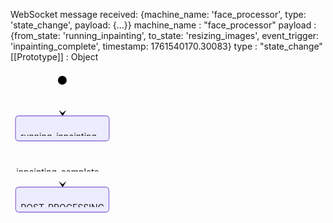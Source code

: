WebSocket message received: 
{machine_name: 'face_processor', type: 'state_change', payload: {…}}
machine_name
: 
"face_processor"
payload
: 
{from_state: 'running_inpainting', to_state: 'resizing_images', event_trigger: 'inpainting_complete', timestamp: 1761540170.30083}
type
: 
"state_change"
[[Prototype]]
: 
Object

<svg id="mermaid-1761540273194" width="100%" xmlns="http://www.w3.org/2000/svg" xmlns:xlink="http://www.w3.org/1999/xlink" class="statediagram" style="max-width: 165.78125px;" viewBox="0 0 165.78125 234" role="graphics-document document" aria-roledescription="stateDiagram"><style>#mermaid-1761540273194{font-family:"trebuchet ms",verdana,arial,sans-serif;font-size:16px;fill:#333;}@keyframes edge-animation-frame{from{stroke-dashoffset:0;}}@keyframes dash{to{stroke-dashoffset:0;}}#mermaid-1761540273194 .edge-animation-slow{stroke-dasharray:9,5!important;stroke-dashoffset:900;animation:dash 50s linear infinite;stroke-linecap:round;}#mermaid-1761540273194 .edge-animation-fast{stroke-dasharray:9,5!important;stroke-dashoffset:900;animation:dash 20s linear infinite;stroke-linecap:round;}#mermaid-1761540273194 .error-icon{fill:#552222;}#mermaid-1761540273194 .error-text{fill:#552222;stroke:#552222;}#mermaid-1761540273194 .edge-thickness-normal{stroke-width:1px;}#mermaid-1761540273194 .edge-thickness-thick{stroke-width:3.5px;}#mermaid-1761540273194 .edge-pattern-solid{stroke-dasharray:0;}#mermaid-1761540273194 .edge-thickness-invisible{stroke-width:0;fill:none;}#mermaid-1761540273194 .edge-pattern-dashed{stroke-dasharray:3;}#mermaid-1761540273194 .edge-pattern-dotted{stroke-dasharray:2;}#mermaid-1761540273194 .marker{fill:#333;stroke:#333;}#mermaid-1761540273194 .marker.cross{stroke:#333;}#mermaid-1761540273194 svg{font-family:"trebuchet ms",verdana,arial,sans-serif;font-size:16px;}#mermaid-1761540273194 p{margin:0;}#mermaid-1761540273194 defs #statediagram-barbEnd{fill:#333333;stroke:#333333;}#mermaid-1761540273194 g.stateGroup text{fill:#9370DB;stroke:none;font-size:10px;}#mermaid-1761540273194 g.stateGroup text{fill:#333;stroke:none;font-size:10px;}#mermaid-1761540273194 g.stateGroup .state-title{font-weight:bolder;fill:#131300;}#mermaid-1761540273194 g.stateGroup rect{fill:#ECECFF;stroke:#9370DB;}#mermaid-1761540273194 g.stateGroup line{stroke:#333;stroke-width:1;}#mermaid-1761540273194 .transition{stroke:#333333;stroke-width:1;fill:none;}#mermaid-1761540273194 .stateGroup .composit{fill:white;border-bottom:1px;}#mermaid-1761540273194 .stateGroup .alt-composit{fill:#e0e0e0;border-bottom:1px;}#mermaid-1761540273194 .state-note{stroke:#aaaa33;fill:#fff5ad;}#mermaid-1761540273194 .state-note text{fill:black;stroke:none;font-size:10px;}#mermaid-1761540273194 .stateLabel .box{stroke:none;stroke-width:0;fill:#ECECFF;opacity:0.5;}#mermaid-1761540273194 .edgeLabel .label rect{fill:#ECECFF;opacity:0.5;}#mermaid-1761540273194 .edgeLabel{background-color:rgba(232,232,232, 0.8);text-align:center;}#mermaid-1761540273194 .edgeLabel p{background-color:rgba(232,232,232, 0.8);}#mermaid-1761540273194 .edgeLabel rect{opacity:0.5;background-color:rgba(232,232,232, 0.8);fill:rgba(232,232,232, 0.8);}#mermaid-1761540273194 .edgeLabel .label text{fill:#333;}#mermaid-1761540273194 .label div .edgeLabel{color:#333;}#mermaid-1761540273194 .stateLabel text{fill:#131300;font-size:10px;font-weight:bold;}#mermaid-1761540273194 .node circle.state-start{fill:#333;stroke:#333;}#mermaid-1761540273194 .node .fork-join{fill:#333;stroke:#333;}#mermaid-1761540273194 .node circle.state-end{fill:#9370DB;stroke:white;stroke-width:1.5;}#mermaid-1761540273194 .end-state-inner{fill:white;stroke-width:1.5;}#mermaid-1761540273194 .node rect{fill:#ECECFF;stroke:#9370DB;stroke-width:1px;}#mermaid-1761540273194 .node polygon{fill:#ECECFF;stroke:#9370DB;stroke-width:1px;}#mermaid-1761540273194 #statediagram-barbEnd{fill:#333;}#mermaid-1761540273194 .statediagram-cluster rect{fill:#ECECFF;stroke:#9370DB;stroke-width:1px;}#mermaid-1761540273194 .cluster-label,#mermaid-1761540273194 .nodeLabel{color:#131300;}#mermaid-1761540273194 .statediagram-cluster rect.outer{rx:5px;ry:5px;}#mermaid-1761540273194 .statediagram-state .divider{stroke:#9370DB;}#mermaid-1761540273194 .statediagram-state .title-state{rx:5px;ry:5px;}#mermaid-1761540273194 .statediagram-cluster.statediagram-cluster .inner{fill:white;}#mermaid-1761540273194 .statediagram-cluster.statediagram-cluster-alt .inner{fill:#f0f0f0;}#mermaid-1761540273194 .statediagram-cluster .inner{rx:0;ry:0;}#mermaid-1761540273194 .statediagram-state rect.basic{rx:5px;ry:5px;}#mermaid-1761540273194 .statediagram-state rect.divider{stroke-dasharray:10,10;fill:#f0f0f0;}#mermaid-1761540273194 .note-edge{stroke-dasharray:5;}#mermaid-1761540273194 .statediagram-note rect{fill:#fff5ad;stroke:#aaaa33;stroke-width:1px;rx:0;ry:0;}#mermaid-1761540273194 .statediagram-note rect{fill:#fff5ad;stroke:#aaaa33;stroke-width:1px;rx:0;ry:0;}#mermaid-1761540273194 .statediagram-note text{fill:black;}#mermaid-1761540273194 .statediagram-note .nodeLabel{color:black;}#mermaid-1761540273194 .statediagram .edgeLabel{color:red;}#mermaid-1761540273194 #dependencyStart,#mermaid-1761540273194 #dependencyEnd{fill:#333;stroke:#333;stroke-width:1;}#mermaid-1761540273194 .statediagramTitleText{text-anchor:middle;font-size:18px;fill:#333;}#mermaid-1761540273194 :root{--mermaid-font-family:"trebuchet ms",verdana,arial,sans-serif;}</style><g><defs><marker id="mermaid-1761540273194_stateDiagram-barbEnd" refX="19" refY="7" markerWidth="20" markerHeight="14" markerUnits="userSpaceOnUse" orient="auto"><path d="M 19,7 L9,13 L14,7 L9,1 Z"></path></marker></defs><g class="root"><g class="clusters"></g><g class="edgePaths"><path d="M82.891,22L82.891,26.167C82.891,30.333,82.891,38.667,82.974,47.083C83.057,55.5,83.224,64,83.307,68.25L83.391,72.5" id="edge0" class="edge-thickness-normal edge-pattern-solid transition" style="fill:none;;;fill:none" data-edge="true" data-et="edge" data-id="edge0" data-points="W3sieCI6ODIuODkwNjI1LCJ5IjoyMn0seyJ4Ijo4Mi44OTA2MjUsInkiOjQ3fSx7IngiOjgzLjM5MDYyNSwieSI6NzIuNX1d" marker-end="url(#mermaid-1761540273194_stateDiagram-barbEnd)"></path><path d="M83.391,112.5L83.307,118.583C83.224,124.667,83.057,136.833,83.057,149.167C83.057,161.5,83.224,174,83.307,180.25L83.391,186.5" id="edge1" class="edge-thickness-normal edge-pattern-solid transition" style="fill:none;;;fill:none" data-edge="true" data-et="edge" data-id="edge1" data-points="W3sieCI6ODMuMzkwNjI1LCJ5IjoxMTIuNX0seyJ4Ijo4Mi44OTA2MjUsInkiOjE0OX0seyJ4Ijo4My4zOTA2MjUsInkiOjE4Ni41fV0=" marker-end="url(#mermaid-1761540273194_stateDiagram-barbEnd)" data-edge-event="inpainting_complete"></path></g><g class="edgeLabels"><g class="edgeLabel"><g class="label" data-id="edge0" transform="translate(0, 0)"><foreignObject width="0" height="0"><div xmlns="http://www.w3.org/1999/xhtml" class="labelBkg" style="display: table-cell; white-space: nowrap; line-height: 1.5; max-width: 200px; text-align: center;"><span class="edgeLabel"></span></div></foreignObject></g></g><g class="edgeLabel" transform="translate(82.890625, 149)"><g class="label" data-id="edge1" transform="translate(-73.609375, -12)"><foreignObject width="147.21875" height="24"><div xmlns="http://www.w3.org/1999/xhtml" class="labelBkg" style="display: table-cell; white-space: nowrap; line-height: 1.5; max-width: 200px; text-align: center;"><span class="edgeLabel"><p>inpainting_complete</p></span></div></foreignObject></g></g></g><g class="nodes"><g class="node default" id="state-root_start-0" transform="translate(82.890625, 15)"><circle class="state-start" r="7" width="14" height="14"></circle></g><g class="node  statediagram-state" id="state-running_inpainting-1" transform="translate(82.890625, 92)" data-state-id="running_inpainting"><g class="basic label-container outer-path"><path d="M-69.890625 -20 C-33.5164926004299 -20, 2.857639799140202 -20, 69.890625 -20 C69.890625 -20, 69.890625 -20, 69.890625 -20 C70.02813855848804 -19.99431239714959, 70.16565211697608 -19.988624794299174, 70.30352172736166 -19.982922465033347 C70.4533368536149 -19.96424802902082, 70.60315197986816 -19.945573593008294, 70.71359795140367 -19.931806517013612 C70.82816957567444 -19.9077833736572, 70.94274119994519 -19.88376023030079, 71.118052435704 -19.847001329696653 C71.21744042165824 -19.817412244276053, 71.31682840761248 -19.787823158855453, 71.51412234602341 -19.729086208503173 C71.66308083981608 -19.67096242386062, 71.81203933360875 -19.61283863921806, 71.89910212326485 -19.578866633275286 C72.03707499659858 -19.511415805581063, 72.1750478699323 -19.44396497788684, 72.27036196518537 -19.397368756032446 C72.4035968065392 -19.31797802281957, 72.53683164789301 -19.238587289606695, 72.62536579061214 -19.185832391312644 C72.74829403808316 -19.098063309605422, 72.87122228555418 -19.0102942278982, 72.96168856344833 -18.94570254698197 C73.07753633970023 -18.847584485526287, 73.19338411595211 -18.7494664240706, 73.2770328581287 -18.678619553365657 C73.39107592840386 -18.564576483090505, 73.50511899867901 -18.450533412815354, 73.56924455336566 -18.386407858128706 C73.62673579455547 -18.31852807792321, 73.6842270357453 -18.250648297717717, 73.83632754698196 -18.07106356344834 C73.88576560810976 -18.001821250613418, 73.93520366923755 -17.932578937778494, 74.07645739131264 -17.734740790612136 C74.12609424830082 -17.65143939637525, 74.17573110528899 -17.56813800213836, 74.28799375603245 -17.37973696518537 C74.35935748142263 -17.23376013168349, 74.43072120681283 -17.087783298181606, 74.46949163327528 -17.008477123264846 C74.51158305687146 -16.90060604950334, 74.55367448046763 -16.79273497574184, 74.61971120850318 -16.623497346023417 C74.64657016929515 -16.533279687045706, 74.67342913008711 -16.44306202806799, 74.73762632969665 -16.227427435703994 C74.75649162041269 -16.137454738642287, 74.77535691112872 -16.047482041580583, 74.82243151701361 -15.82297295140367 C74.83757193635996 -15.701509372295929, 74.8527123557063 -15.580045793188187, 74.87354746503335 -15.412896727361662 C74.87861981617097 -15.290258583809896, 74.88369216730858 -15.16762044025813, 74.890625 -15 C74.890625 -15, 74.890625 -15, 74.890625 -15 C74.890625 -4.073103142204564, 74.890625 6.8537937155908715, 74.890625 15 C74.890625 15, 74.890625 15, 74.890625 15 C74.88536163217704 15.127256501201643, 74.88009826435406 15.254513002403288, 74.87354746503335 15.412896727361662 C74.86206849441439 15.504986439275015, 74.85058952379542 15.597076151188368, 74.82243151701361 15.822972951403669 C74.79359760246297 15.96048819556387, 74.7647636879123 16.098003439724074, 74.73762632969665 16.227427435703994 C74.71381153016974 16.307419937237576, 74.68999673064282 16.387412438771157, 74.61971120850318 16.623497346023417 C74.56491276537687 16.763933719884378, 74.51011432225059 16.904370093745335, 74.46949163327528 17.008477123264846 C74.43158932254543 17.08600753906779, 74.39368701181557 17.16353795487073, 74.28799375603245 17.379736965185366 C74.23413682463239 17.470120558087203, 74.18027989323232 17.560504150989043, 74.07645739131264 17.734740790612133 C74.00638236580053 17.83288697045284, 73.93630734028842 17.93103315029355, 73.83632754698196 18.07106356344834 C73.73900786254057 18.185968697740698, 73.64168817809919 18.300873832033055, 73.56924455336566 18.386407858128706 C73.4597897197123 18.49586269178207, 73.35033488605893 18.60531752543543, 73.2770328581287 18.678619553365657 C73.20865387795563 18.736533595360832, 73.14027489778253 18.794447637356004, 72.96168856344833 18.94570254698197 C72.87961073224749 19.00430499207675, 72.79753290104665 19.06290743717153, 72.62536579061214 19.185832391312644 C72.50549665673078 19.257258891556383, 72.38562752284943 19.32868539180012, 72.27036196518537 19.397368756032446 C72.15163593595622 19.455410374988844, 72.03290990672706 19.513451993945242, 71.89910212326485 19.578866633275286 C71.80671759524884 19.614915187969864, 71.71433306723283 19.650963742664437, 71.51412234602341 19.729086208503173 C71.37234015124886 19.77129659673094, 71.2305579564743 19.813506984958707, 71.118052435704 19.847001329696653 C71.02682438237764 19.866129840941344, 70.93559632905126 19.88525835218603, 70.71359795140367 19.931806517013612 C70.59774736293559 19.946247277806375, 70.48189677446751 19.960688038599137, 70.30352172736166 19.982922465033347 C70.17459132524986 19.988255065910078, 70.04566092313809 19.993587666786812, 69.890625 20 C69.890625 20, 69.890625 20, 69.890625 20 C31.4753360131825 20, -6.939952973635002 20, -69.890625 20 C-69.890625 20, -69.890625 20, -69.890625 20 C-70.04703185820337 19.993530964493083, -70.20343871640674 19.987061928986165, -70.30352172736166 19.982922465033347 C-70.4643972562911 19.96286935126501, -70.62527278522053 19.942816237496675, -70.71359795140367 19.931806517013612 C-70.84841099304019 19.90353919474982, -70.98322403467671 19.875271872486024, -71.118052435704 19.847001329696653 C-71.20577330738038 19.820885694690258, -71.29349417905675 19.79477005968386, -71.51412234602341 19.729086208503173 C-71.60209183403684 19.694760407763507, -71.69006132205025 19.660434607023838, -71.89910212326485 19.578866633275286 C-71.99126403631811 19.533811419397924, -72.08342594937136 19.48875620552056, -72.27036196518537 19.397368756032446 C-72.35375937089923 19.34767468862187, -72.43715677661307 19.297980621211295, -72.62536579061214 19.185832391312644 C-72.73446703802537 19.107935597893952, -72.84356828543861 19.030038804475257, -72.96168856344833 18.94570254698197 C-73.0475476880082 18.872983577894654, -73.13340681256805 18.800264608807336, -73.2770328581287 18.67861955336566 C-73.35667813338561 18.598974278108745, -73.43632340864254 18.519329002851833, -73.56924455336566 18.386407858128706 C-73.65505411591188 18.285092699078028, -73.7408636784581 18.18377754002735, -73.83632754698196 18.07106356344834 C-73.91861991685332 17.955805928165486, -74.00091228672466 17.84054829288263, -74.07645739131264 17.734740790612133 C-74.15694048431781 17.599672732990662, -74.23742357732297 17.464604675369188, -74.28799375603245 17.37973696518537 C-74.35574172199371 17.241156285811577, -74.42348968795497 17.10257560643778, -74.46949163327528 17.00847712326485 C-74.51135627365672 16.901187245072315, -74.55322091403814 16.793897366879783, -74.61971120850318 16.623497346023417 C-74.65377995780995 16.50906243431702, -74.6878487071167 16.394627522610623, -74.73762632969665 16.227427435703994 C-74.76568781079229 16.093596095613673, -74.79374929188793 15.959764755523349, -74.82243151701361 15.82297295140367 C-74.83986232021184 15.683134833664276, -74.85729312341006 15.54329671592488, -74.87354746503335 15.412896727361664 C-74.8785913077444 15.290947854015108, -74.88363515045545 15.168998980668551, -74.890625 15 C-74.890625 15, -74.890625 15, -74.890625 15 C-74.890625 3.7371064887970054, -74.890625 -7.525787022405989, -74.890625 -15 C-74.890625 -15, -74.890625 -15, -74.890625 -15 C-74.88395355595615 -15.161300645430376, -74.87728211191231 -15.322601290860753, -74.87354746503335 -15.41289672736166 C-74.85914867155853 -15.528410634227578, -74.84474987808372 -15.643924541093496, -74.82243151701361 -15.822972951403669 C-74.7896058214518 -15.979525872165834, -74.75678012588999 -16.136078792928, -74.73762632969665 -16.227427435703994 C-74.69663481284606 -16.36511551369219, -74.65564329599545 -16.502803591680387, -74.61971120850318 -16.623497346023417 C-74.57764394422566 -16.731306504757523, -74.53557667994815 -16.839115663491633, -74.46949163327528 -17.008477123264846 C-74.42810615919875 -17.093132463574445, -74.3867206851222 -17.177787803884044, -74.28799375603245 -17.379736965185366 C-74.21494275860096 -17.502332357111342, -74.14189176116946 -17.624927749037315, -74.07645739131264 -17.734740790612133 C-73.98748811380864 -17.8593500168863, -73.89851883630463 -17.98395924316047, -73.83632754698196 -18.07106356344834 C-73.75088213821864 -18.171948766940005, -73.66543672945534 -18.27283397043167, -73.56924455336566 -18.386407858128706 C-73.46752255754654 -18.488129853947825, -73.36580056172741 -18.589851849766948, -73.2770328581287 -18.678619553365657 C-73.21194503171718 -18.733746130314163, -73.14685720530565 -18.788872707262673, -72.96168856344833 -18.945702546981966 C-72.85502536488958 -19.021858606976746, -72.74836216633084 -19.098014666971526, -72.62536579061214 -19.185832391312644 C-72.55410136061559 -19.22829677444197, -72.48283693061904 -19.270761157571293, -72.27036196518537 -19.397368756032446 C-72.12212853045668 -19.46983566654046, -71.97389509572798 -19.542302577048474, -71.89910212326485 -19.578866633275286 C-71.74631425420677 -19.638484644783162, -71.59352638514868 -19.698102656291038, -71.51412234602341 -19.729086208503173 C-71.35760729870701 -19.77568275697118, -71.20109225139059 -19.822279305439185, -71.118052435704 -19.847001329696653 C-71.03240015247779 -19.86496072489458, -70.94674786925158 -19.88292012009251, -70.71359795140367 -19.931806517013612 C-70.58467653717764 -19.947876554537984, -70.45575512295163 -19.963946592062356, -70.30352172736167 -19.982922465033347 C-70.19162915032727 -19.98755037625227, -70.07973657329288 -19.992178287471194, -69.890625 -20 C-69.890625 -20, -69.890625 -20, -69.890625 -20" stroke="none" stroke-width="0" fill="#ECECFF" style=""></path><path d="M-69.890625 -20 C-14.486987193764236 -20, 40.91665061247153 -20, 69.890625 -20 M-69.890625 -20 C-25.232389373703874 -20, 19.42584625259225 -20, 69.890625 -20 M69.890625 -20 C69.890625 -20, 69.890625 -20, 69.890625 -20 M69.890625 -20 C69.890625 -20, 69.890625 -20, 69.890625 -20 M69.890625 -20 C70.02447278498067 -19.99446401466337, 70.15832056996135 -19.98892802932674, 70.30352172736166 -19.982922465033347 M69.890625 -20 C69.99269250905904 -19.99577845659845, 70.09476001811807 -19.991556913196902, 70.30352172736166 -19.982922465033347 M70.30352172736166 -19.982922465033347 C70.42323442354598 -19.968000293015802, 70.5429471197303 -19.95307812099826, 70.71359795140367 -19.931806517013612 M70.30352172736166 -19.982922465033347 C70.46144947364486 -19.96323679198867, 70.61937721992808 -19.943551118943994, 70.71359795140367 -19.931806517013612 M70.71359795140367 -19.931806517013612 C70.82702943637705 -19.908022435728302, 70.94046092135042 -19.88423835444299, 71.118052435704 -19.847001329696653 M70.71359795140367 -19.931806517013612 C70.85559317632881 -19.90203324927813, 70.99758840125395 -19.872259981542648, 71.118052435704 -19.847001329696653 M71.118052435704 -19.847001329696653 C71.22077002044196 -19.816420979769767, 71.3234876051799 -19.785840629842884, 71.51412234602341 -19.729086208503173 M71.118052435704 -19.847001329696653 C71.22496445442118 -19.8151722426703, 71.33187647313838 -19.783343155643944, 71.51412234602341 -19.729086208503173 M71.51412234602341 -19.729086208503173 C71.61195534390606 -19.690911654269417, 71.70978834178871 -19.65273710003566, 71.89910212326485 -19.578866633275286 M71.51412234602341 -19.729086208503173 C71.66637625196849 -19.669676550048536, 71.81863015791357 -19.6102668915939, 71.89910212326485 -19.578866633275286 M71.89910212326485 -19.578866633275286 C72.01842216530251 -19.52053461915188, 72.13774220734017 -19.462202605028477, 72.27036196518537 -19.397368756032446 M71.89910212326485 -19.578866633275286 C72.00157515307295 -19.528770621574694, 72.10404818288103 -19.4786746098741, 72.27036196518537 -19.397368756032446 M72.27036196518537 -19.397368756032446 C72.36201872905669 -19.34275317940306, 72.453675492928 -19.28813760277368, 72.62536579061214 -19.185832391312644 M72.27036196518537 -19.397368756032446 C72.3618673569963 -19.342843377573004, 72.45337274880723 -19.28831799911356, 72.62536579061214 -19.185832391312644 M72.62536579061214 -19.185832391312644 C72.70453819238122 -19.129304382959916, 72.78371059415032 -19.072776374607187, 72.96168856344833 -18.94570254698197 M72.62536579061214 -19.185832391312644 C72.70516076751832 -19.128859872855845, 72.78495574442451 -19.071887354399042, 72.96168856344833 -18.94570254698197 M72.96168856344833 -18.94570254698197 C73.03414522566445 -18.884334884466494, 73.10660188788056 -18.822967221951018, 73.2770328581287 -18.678619553365657 M72.96168856344833 -18.94570254698197 C73.03974610144755 -18.879591184655663, 73.11780363944675 -18.813479822329356, 73.2770328581287 -18.678619553365657 M73.2770328581287 -18.678619553365657 C73.38936267295426 -18.566289738540103, 73.50169248777982 -18.453959923714553, 73.56924455336566 -18.386407858128706 M73.2770328581287 -18.678619553365657 C73.38111262518369 -18.574539786310673, 73.48519239223867 -18.47046001925569, 73.56924455336566 -18.386407858128706 M73.56924455336566 -18.386407858128706 C73.67343788212222 -18.26338702732906, 73.77763121087877 -18.14036619652941, 73.83632754698196 -18.07106356344834 M73.56924455336566 -18.386407858128706 C73.653901522623 -18.286453563402684, 73.73855849188033 -18.186499268676666, 73.83632754698196 -18.07106356344834 M73.83632754698196 -18.07106356344834 C73.92925874527877 -17.940905321846625, 74.02218994357558 -17.81074708024491, 74.07645739131264 -17.734740790612136 M73.83632754698196 -18.07106356344834 C73.9313119803183 -17.938029587246874, 74.02629641365462 -17.804995611045406, 74.07645739131264 -17.734740790612136 M74.07645739131264 -17.734740790612136 C74.14985771682024 -17.611559150532052, 74.22325804232783 -17.48837751045197, 74.28799375603245 -17.37973696518537 M74.07645739131264 -17.734740790612136 C74.15053698326564 -17.61041919435042, 74.22461657521863 -17.4860975980887, 74.28799375603245 -17.37973696518537 M74.28799375603245 -17.37973696518537 C74.33251848414142 -17.28866017811544, 74.37704321225038 -17.197583391045512, 74.46949163327528 -17.008477123264846 M74.28799375603245 -17.37973696518537 C74.3425344009988 -17.26817229271616, 74.39707504596517 -17.15660762024695, 74.46949163327528 -17.008477123264846 M74.46949163327528 -17.008477123264846 C74.52068501696205 -16.877279724935995, 74.5718784006488 -16.746082326607148, 74.61971120850318 -16.623497346023417 M74.46949163327528 -17.008477123264846 C74.51459911595695 -16.892876552511208, 74.55970659863864 -16.77727598175757, 74.61971120850318 -16.623497346023417 M74.61971120850318 -16.623497346023417 C74.65443330377366 -16.506867883909592, 74.68915539904414 -16.390238421795765, 74.73762632969665 -16.227427435703994 M74.61971120850318 -16.623497346023417 C74.64604616469725 -16.535039787463642, 74.67238112089133 -16.446582228903868, 74.73762632969665 -16.227427435703994 M74.73762632969665 -16.227427435703994 C74.77000661303389 -16.07299878324775, 74.8023868963711 -15.91857013079151, 74.82243151701361 -15.82297295140367 M74.73762632969665 -16.227427435703994 C74.75723497373512 -16.133909524084213, 74.77684361777358 -16.04039161246443, 74.82243151701361 -15.82297295140367 M74.82243151701361 -15.82297295140367 C74.83821253268052 -15.69637020672342, 74.85399354834742 -15.56976746204317, 74.87354746503335 -15.412896727361662 M74.82243151701361 -15.82297295140367 C74.83548944060071 -15.718216134678748, 74.8485473641878 -15.613459317953827, 74.87354746503335 -15.412896727361662 M74.87354746503335 -15.412896727361662 C74.87997336674803 -15.257532748103452, 74.88639926846271 -15.10216876884524, 74.890625 -15 M74.87354746503335 -15.412896727361662 C74.87887793108882 -15.284017940469015, 74.8842083971443 -15.155139153576368, 74.890625 -15 M74.890625 -15 C74.890625 -15, 74.890625 -15, 74.890625 -15 M74.890625 -15 C74.890625 -15, 74.890625 -15, 74.890625 -15 M74.890625 -15 C74.890625 -8.780287714971386, 74.890625 -2.560575429942771, 74.890625 15 M74.890625 -15 C74.890625 -6.725319115339415, 74.890625 1.5493617693211696, 74.890625 15 M74.890625 15 C74.890625 15, 74.890625 15, 74.890625 15 M74.890625 15 C74.890625 15, 74.890625 15, 74.890625 15 M74.890625 15 C74.88644069899121 15.1011670710205, 74.88225639798242 15.202334142041, 74.87354746503335 15.412896727361662 M74.890625 15 C74.88660404680448 15.097217685019988, 74.88258309360896 15.194435370039976, 74.87354746503335 15.412896727361662 M74.87354746503335 15.412896727361662 C74.86075739915795 15.515504663292134, 74.84796733328254 15.618112599222604, 74.82243151701361 15.822972951403669 M74.87354746503335 15.412896727361662 C74.86143985139358 15.510029709843726, 74.84933223775381 15.607162692325792, 74.82243151701361 15.822972951403669 M74.82243151701361 15.822972951403669 C74.79668467843932 15.945765255122161, 74.77093783986503 16.068557558840656, 74.73762632969665 16.227427435703994 M74.82243151701361 15.822972951403669 C74.7900459177089 15.9774269568714, 74.75766031840418 16.13188096233913, 74.73762632969665 16.227427435703994 M74.73762632969665 16.227427435703994 C74.70005875200988 16.353614704772752, 74.66249117432311 16.47980197384151, 74.61971120850318 16.623497346023417 M74.73762632969665 16.227427435703994 C74.69333959116453 16.376183968209915, 74.64905285263241 16.52494050071584, 74.61971120850318 16.623497346023417 M74.61971120850318 16.623497346023417 C74.58695234997903 16.707451105299974, 74.55419349145488 16.791404864576535, 74.46949163327528 17.008477123264846 M74.61971120850318 16.623497346023417 C74.57485918892444 16.738443220953858, 74.53000716934571 16.8533890958843, 74.46949163327528 17.008477123264846 M74.46949163327528 17.008477123264846 C74.41788580676545 17.11403852862818, 74.36627998025563 17.219599933991514, 74.28799375603245 17.379736965185366 M74.46949163327528 17.008477123264846 C74.42535070829405 17.09876882848868, 74.3812097833128 17.189060533712514, 74.28799375603245 17.379736965185366 M74.28799375603245 17.379736965185366 C74.23131509772738 17.474856026841778, 74.17463643942231 17.56997508849819, 74.07645739131264 17.734740790612133 M74.28799375603245 17.379736965185366 C74.21722758182112 17.498497928999395, 74.14646140760979 17.61725889281342, 74.07645739131264 17.734740790612133 M74.07645739131264 17.734740790612133 C74.01492824490623 17.820917722044086, 73.95339909849982 17.907094653476037, 73.83632754698196 18.07106356344834 M74.07645739131264 17.734740790612133 C74.005472932968 17.834160710386325, 73.93448847462336 17.93358063016052, 73.83632754698196 18.07106356344834 M73.83632754698196 18.07106356344834 C73.7763432509698 18.141886887920386, 73.71635895495764 18.21271021239243, 73.56924455336566 18.386407858128706 M73.83632754698196 18.07106356344834 C73.76601095578754 18.154086205789955, 73.69569436459311 18.23710884813157, 73.56924455336566 18.386407858128706 M73.56924455336566 18.386407858128706 C73.47387980077593 18.481772610718437, 73.3785150481862 18.577137363308164, 73.2770328581287 18.678619553365657 M73.56924455336566 18.386407858128706 C73.45636610009124 18.499286311403125, 73.34348764681683 18.61216476467754, 73.2770328581287 18.678619553365657 M73.2770328581287 18.678619553365657 C73.20424279368073 18.740269593167376, 73.13145272923275 18.801919632969096, 72.96168856344833 18.94570254698197 M73.2770328581287 18.678619553365657 C73.20977223908616 18.73558639180038, 73.14251162004362 18.7925532302351, 72.96168856344833 18.94570254698197 M72.96168856344833 18.94570254698197 C72.83608644040608 19.035380739152526, 72.71048431736382 19.125058931323082, 72.62536579061214 19.185832391312644 M72.96168856344833 18.94570254698197 C72.85961786397156 19.018579625656674, 72.75754716449481 19.091456704331378, 72.62536579061214 19.185832391312644 M72.62536579061214 19.185832391312644 C72.49953156684117 19.260813313622, 72.37369734307022 19.33579423593135, 72.27036196518537 19.397368756032446 M72.62536579061214 19.185832391312644 C72.49726656083945 19.262162964249274, 72.36916733106678 19.3384935371859, 72.27036196518537 19.397368756032446 M72.27036196518537 19.397368756032446 C72.17290009880585 19.44501495921053, 72.07543823242634 19.492661162388607, 71.89910212326485 19.578866633275286 M72.27036196518537 19.397368756032446 C72.15148248084182 19.455485394622993, 72.03260299649826 19.513602033213544, 71.89910212326485 19.578866633275286 M71.89910212326485 19.578866633275286 C71.76716135016872 19.630350082696346, 71.63522057707259 19.681833532117405, 71.51412234602341 19.729086208503173 M71.89910212326485 19.578866633275286 C71.80331862162035 19.61624147159531, 71.70753511997584 19.653616309915332, 71.51412234602341 19.729086208503173 M71.51412234602341 19.729086208503173 C71.42172427468431 19.75659430618019, 71.3293262033452 19.784102403857208, 71.118052435704 19.847001329696653 M71.51412234602341 19.729086208503173 C71.36965378276642 19.77209636327953, 71.22518521950943 19.815106518055888, 71.118052435704 19.847001329696653 M71.118052435704 19.847001329696653 C70.96226487944885 19.87966654519729, 70.80647732319372 19.912331760697924, 70.71359795140367 19.931806517013612 M71.118052435704 19.847001329696653 C70.98321484928158 19.87527379846085, 70.84837726285917 19.903546267225042, 70.71359795140367 19.931806517013612 M70.71359795140367 19.931806517013612 C70.56530566527233 19.950291131202903, 70.417013379141 19.96877574539219, 70.30352172736166 19.982922465033347 M70.71359795140367 19.931806517013612 C70.61387693635528 19.944236728576346, 70.5141559213069 19.956666940139076, 70.30352172736166 19.982922465033347 M70.30352172736166 19.982922465033347 C70.16335941641388 19.988719621095864, 70.02319710546611 19.994516777158378, 69.890625 20 M70.30352172736166 19.982922465033347 C70.15457515065609 19.98908294101509, 70.00562857395053 19.995243416996836, 69.890625 20 M69.890625 20 C69.890625 20, 69.890625 20, 69.890625 20 M69.890625 20 C69.890625 20, 69.890625 20, 69.890625 20 M69.890625 20 C26.46428738198098 20, -16.96205023603804 20, -69.890625 20 M69.890625 20 C32.58563132436705 20, -4.7193623512659 20, -69.890625 20 M-69.890625 20 C-69.890625 20, -69.890625 20, -69.890625 20 M-69.890625 20 C-69.890625 20, -69.890625 20, -69.890625 20 M-69.890625 20 C-70.01939269693986 19.994674128658957, -70.14816039387972 19.989348257317914, -70.30352172736166 19.982922465033347 M-69.890625 20 C-70.00574114290023 19.995238761110638, -70.12085728580048 19.990477522221273, -70.30352172736166 19.982922465033347 M-70.30352172736166 19.982922465033347 C-70.46324445404437 19.963013047915208, -70.62296718072709 19.94310363079707, -70.71359795140367 19.931806517013612 M-70.30352172736166 19.982922465033347 C-70.44417805310057 19.965389672314352, -70.58483437883949 19.947856879595356, -70.71359795140367 19.931806517013612 M-70.71359795140367 19.931806517013612 C-70.80700714977618 19.91222066774602, -70.90041634814868 19.89263481847843, -71.118052435704 19.847001329696653 M-70.71359795140367 19.931806517013612 C-70.85794992778959 19.901539090462123, -71.00230190417551 19.871271663910633, -71.118052435704 19.847001329696653 M-71.118052435704 19.847001329696653 C-71.20307026121414 19.821690426400444, -71.28808808672426 19.796379523104232, -71.51412234602341 19.729086208503173 M-71.118052435704 19.847001329696653 C-71.2134267271264 19.81860717291068, -71.3088010185488 19.79021301612471, -71.51412234602341 19.729086208503173 M-71.51412234602341 19.729086208503173 C-71.64918658114271 19.676383980418663, -71.78425081626203 19.623681752334154, -71.89910212326485 19.578866633275286 M-71.51412234602341 19.729086208503173 C-71.6314517595682 19.68330412927105, -71.74878117311296 19.637522050038925, -71.89910212326485 19.578866633275286 M-71.89910212326485 19.578866633275286 C-72.0308968889945 19.51443609834884, -72.16269165472414 19.450005563422387, -72.27036196518537 19.397368756032446 M-71.89910212326485 19.578866633275286 C-72.02028858400304 19.519622182648003, -72.14147504474123 19.460377732020717, -72.27036196518537 19.397368756032446 M-72.27036196518537 19.397368756032446 C-72.35113846423498 19.349236410012782, -72.43191496328457 19.30110406399312, -72.62536579061214 19.185832391312644 M-72.27036196518537 19.397368756032446 C-72.39663275697063 19.322127695651094, -72.5229035487559 19.246886635269746, -72.62536579061214 19.185832391312644 M-72.62536579061214 19.185832391312644 C-72.7531624394519 19.094587337838906, -72.88095908829168 19.003342284365168, -72.96168856344833 18.94570254698197 M-72.62536579061214 19.185832391312644 C-72.74145697485136 19.102944878925527, -72.8575481590906 19.020057366538413, -72.96168856344833 18.94570254698197 M-72.96168856344833 18.94570254698197 C-73.08190000570362 18.84388864894707, -73.2021114479589 18.742074750912167, -73.2770328581287 18.67861955336566 M-72.96168856344833 18.94570254698197 C-73.07451195734407 18.850146006718038, -73.18733535123981 18.754589466454107, -73.2770328581287 18.67861955336566 M-73.2770328581287 18.67861955336566 C-73.35620231781952 18.59945009367484, -73.43537177751035 18.52028063398402, -73.56924455336566 18.386407858128706 M-73.2770328581287 18.67861955336566 C-73.38893137388827 18.566721037606097, -73.50082988964783 18.454822521846534, -73.56924455336566 18.386407858128706 M-73.56924455336566 18.386407858128706 C-73.63394474224421 18.310016489470826, -73.69864493112277 18.233625120812945, -73.83632754698196 18.07106356344834 M-73.56924455336566 18.386407858128706 C-73.63133382263344 18.31309919643011, -73.69342309190121 18.239790534731508, -73.83632754698196 18.07106356344834 M-73.83632754698196 18.07106356344834 C-73.92421670239683 17.947967142286057, -74.01210585781172 17.82487072112377, -74.07645739131264 17.734740790612133 M-73.83632754698196 18.07106356344834 C-73.92527236305482 17.946488597540167, -74.01421717912767 17.821913631631993, -74.07645739131264 17.734740790612133 M-74.07645739131264 17.734740790612133 C-74.11990650815709 17.661823764210443, -74.16335562500153 17.588906737808756, -74.28799375603245 17.37973696518537 M-74.07645739131264 17.734740790612133 C-74.1437883235916 17.62174490661725, -74.21111925587054 17.508749022622364, -74.28799375603245 17.37973696518537 M-74.28799375603245 17.37973696518537 C-74.32898920466803 17.295879434667008, -74.36998465330362 17.212021904148646, -74.46949163327528 17.00847712326485 M-74.28799375603245 17.37973696518537 C-74.34603746340716 17.261006664028272, -74.40408117078186 17.142276362871172, -74.46949163327528 17.00847712326485 M-74.46949163327528 17.00847712326485 C-74.51096269518163 16.90219590025878, -74.55243375708798 16.795914677252703, -74.61971120850318 16.623497346023417 M-74.46949163327528 17.00847712326485 C-74.50533050647994 16.916629962853293, -74.54116937968459 16.82478280244174, -74.61971120850318 16.623497346023417 M-74.61971120850318 16.623497346023417 C-74.66175941723716 16.4822599025658, -74.70380762597115 16.341022459108185, -74.73762632969665 16.227427435703994 M-74.61971120850318 16.623497346023417 C-74.64789557831871 16.528827716613197, -74.67607994813424 16.43415808720298, -74.73762632969665 16.227427435703994 M-74.73762632969665 16.227427435703994 C-74.77092178005456 16.068634151588903, -74.80421723041248 15.909840867473811, -74.82243151701361 15.82297295140367 M-74.73762632969665 16.227427435703994 C-74.76446165338123 16.099443908454464, -74.79129697706583 15.971460381204938, -74.82243151701361 15.82297295140367 M-74.82243151701361 15.82297295140367 C-74.83621561686282 15.712390406484438, -74.84999971671203 15.601807861565204, -74.87354746503335 15.412896727361664 M-74.82243151701361 15.82297295140367 C-74.83867606300814 15.692651547990861, -74.85492060900265 15.562330144578052, -74.87354746503335 15.412896727361664 M-74.87354746503335 15.412896727361664 C-74.87878548207077 15.286253151644225, -74.8840234991082 15.159609575926783, -74.890625 15 M-74.87354746503335 15.412896727361664 C-74.87819540952715 15.30051979039761, -74.88284335402095 15.188142853433554, -74.890625 15 M-74.890625 15 C-74.890625 15, -74.890625 15, -74.890625 15 M-74.890625 15 C-74.890625 15, -74.890625 15, -74.890625 15 M-74.890625 15 C-74.890625 6.9569294969170645, -74.890625 -1.086141006165871, -74.890625 -15 M-74.890625 15 C-74.890625 4.978235909997675, -74.890625 -5.04352818000465, -74.890625 -15 M-74.890625 -15 C-74.890625 -15, -74.890625 -15, -74.890625 -15 M-74.890625 -15 C-74.890625 -15, -74.890625 -15, -74.890625 -15 M-74.890625 -15 C-74.88619228001457 -15.107173288116222, -74.88175956002914 -15.214346576232444, -74.87354746503335 -15.41289672736166 M-74.890625 -15 C-74.88646698585492 -15.100531513252882, -74.88230897170985 -15.201063026505762, -74.87354746503335 -15.41289672736166 M-74.87354746503335 -15.41289672736166 C-74.85827787579191 -15.535396568240776, -74.84300828655047 -15.65789640911989, -74.82243151701361 -15.822972951403669 M-74.87354746503335 -15.41289672736166 C-74.8632670187332 -15.495371312370036, -74.85298657243303 -15.577845897378412, -74.82243151701361 -15.822972951403669 M-74.82243151701361 -15.822972951403669 C-74.80457036953797 -15.908156669756544, -74.78670922206234 -15.993340388109418, -74.73762632969665 -16.227427435703994 M-74.82243151701361 -15.822972951403669 C-74.79249292855101 -15.965756627030322, -74.7625543400884 -16.108540302656976, -74.73762632969665 -16.227427435703994 M-74.73762632969665 -16.227427435703994 C-74.71260297272165 -16.31147941014683, -74.68757961574666 -16.395531384589667, -74.61971120850318 -16.623497346023417 M-74.73762632969665 -16.227427435703994 C-74.69816163774695 -16.359986999253593, -74.65869694579723 -16.492546562803188, -74.61971120850318 -16.623497346023417 M-74.61971120850318 -16.623497346023417 C-74.58628960865468 -16.70914956575047, -74.5528680088062 -16.794801785477524, -74.46949163327528 -17.008477123264846 M-74.61971120850318 -16.623497346023417 C-74.5811557111516 -16.722306617447106, -74.54260021380001 -16.821115888870793, -74.46949163327528 -17.008477123264846 M-74.46949163327528 -17.008477123264846 C-74.4074049315895 -17.135477501469783, -74.3453182299037 -17.26247787967472, -74.28799375603245 -17.379736965185366 M-74.46949163327528 -17.008477123264846 C-74.39739170179881 -17.15595989038626, -74.32529177032234 -17.303442657507677, -74.28799375603245 -17.379736965185366 M-74.28799375603245 -17.379736965185366 C-74.22562853684899 -17.48439930734595, -74.16326331766551 -17.589061649506533, -74.07645739131264 -17.734740790612133 M-74.28799375603245 -17.379736965185366 C-74.21965922765476 -17.49441710074951, -74.15132469927707 -17.609097236313655, -74.07645739131264 -17.734740790612133 M-74.07645739131264 -17.734740790612133 C-73.98748821568431 -17.859349874200543, -73.89851904005597 -17.983958957788957, -73.83632754698196 -18.07106356344834 M-74.07645739131264 -17.734740790612133 C-73.99552660847044 -17.848091404606663, -73.91459582562824 -17.961442018601193, -73.83632754698196 -18.07106356344834 M-73.83632754698196 -18.07106356344834 C-73.76192104164085 -18.15891515829805, -73.68751453629972 -18.24676675314776, -73.56924455336566 -18.386407858128706 M-73.83632754698196 -18.07106356344834 C-73.76034775988258 -18.160772728559927, -73.68436797278318 -18.250481893671513, -73.56924455336566 -18.386407858128706 M-73.56924455336566 -18.386407858128706 C-73.46786664385839 -18.487785767635977, -73.36648873435112 -18.589163677143247, -73.2770328581287 -18.678619553365657 M-73.56924455336566 -18.386407858128706 C-73.4881477896409 -18.467504621853458, -73.40705102591616 -18.54860138557821, -73.2770328581287 -18.678619553365657 M-73.2770328581287 -18.678619553365657 C-73.21357325314334 -18.732367097111077, -73.15011364815796 -18.786114640856496, -72.96168856344833 -18.945702546981966 M-73.2770328581287 -18.678619553365657 C-73.15189552731154 -18.78460546619683, -73.02675819649438 -18.890591379028002, -72.96168856344833 -18.945702546981966 M-72.96168856344833 -18.945702546981966 C-72.8878045690019 -18.998454705080974, -72.81392057455545 -19.051206863179985, -72.62536579061214 -19.185832391312644 M-72.96168856344833 -18.945702546981966 C-72.86856507086969 -19.012191442717043, -72.77544157829105 -19.078680338452116, -72.62536579061214 -19.185832391312644 M-72.62536579061214 -19.185832391312644 C-72.52366033002009 -19.246435691516325, -72.42195486942805 -19.307038991720006, -72.27036196518537 -19.397368756032446 M-72.62536579061214 -19.185832391312644 C-72.54262684783978 -19.2351340999739, -72.45988790506743 -19.28443580863516, -72.27036196518537 -19.397368756032446 M-72.27036196518537 -19.397368756032446 C-72.177240058723 -19.44289328209025, -72.08411815226063 -19.48841780814805, -71.89910212326485 -19.578866633275286 M-72.27036196518537 -19.397368756032446 C-72.14089580563662 -19.460660904763984, -72.01142964608788 -19.523953053495525, -71.89910212326485 -19.578866633275286 M-71.89910212326485 -19.578866633275286 C-71.76953334104905 -19.629424528982742, -71.63996455883326 -19.6799824246902, -71.51412234602341 -19.729086208503173 M-71.89910212326485 -19.578866633275286 C-71.77738708832476 -19.626359987286147, -71.65567205338465 -19.673853341297004, -71.51412234602341 -19.729086208503173 M-71.51412234602341 -19.729086208503173 C-71.37176149484992 -19.77146887020497, -71.22940064367644 -19.813851531906767, -71.118052435704 -19.847001329696653 M-71.51412234602341 -19.729086208503173 C-71.43063212547436 -19.75394232409795, -71.34714190492531 -19.77879843969272, -71.118052435704 -19.847001329696653 M-71.118052435704 -19.847001329696653 C-71.00919368849692 -19.8698266086992, -70.90033494128983 -19.89265188770175, -70.71359795140367 -19.931806517013612 M-71.118052435704 -19.847001329696653 C-71.02736334948858 -19.86601683142216, -70.93667426327318 -19.885032333147667, -70.71359795140367 -19.931806517013612 M-70.71359795140367 -19.931806517013612 C-70.55406453279097 -19.95169233690543, -70.39453111417828 -19.971578156797253, -70.30352172736167 -19.982922465033347 M-70.71359795140367 -19.931806517013612 C-70.59223970844127 -19.946933806223136, -70.47088146547887 -19.96206109543266, -70.30352172736167 -19.982922465033347 M-70.30352172736167 -19.982922465033347 C-70.20903840509541 -19.986830324148816, -70.11455508282916 -19.990738183264284, -69.890625 -20 M-70.30352172736167 -19.982922465033347 C-70.19640894812242 -19.987352682353116, -70.08929616888317 -19.991782899672884, -69.890625 -20 M-69.890625 -20 C-69.890625 -20, -69.890625 -20, -69.890625 -20 M-69.890625 -20 C-69.890625 -20, -69.890625 -20, -69.890625 -20" stroke="#9370DB" stroke-width="1.3" fill="none" stroke-dasharray="0 0" style=""></path></g><g class="label" style="" transform="translate(-66.890625, -12)"><rect></rect><foreignObject width="133.78125" height="24"><div xmlns="http://www.w3.org/1999/xhtml" style="display: table-cell; white-space: nowrap; line-height: 1.5; max-width: 200px; text-align: center;"><span class="nodeLabel"><p>running_inpainting</p></span></div></foreignObject></g></g><g class="node  statediagram-state" id="state-POST_PROCESSING-1" transform="translate(82.890625, 206)"><g class="basic label-container outer-path"><path d="M-69.5546875 -20 C-21.201367387965547 -20, 27.151952724068906 -20, 69.5546875 -20 C69.5546875 -20, 69.5546875 -20, 69.5546875 -20 C69.66196961934389 -19.995562778721695, 69.76925173868777 -19.99112555744339, 69.96758422736166 -19.982922465033347 C70.06084736229492 -19.971297227387485, 70.15411049722817 -19.959671989741626, 70.37766045140367 -19.931806517013612 C70.49650888499858 -19.906886621043665, 70.61535731859347 -19.88196672507372, 70.782114935704 -19.847001329696653 C70.86656612389858 -19.82185912163832, 70.95101731209316 -19.79671691357998, 71.17818484602341 -19.729086208503173 C71.26940257741099 -19.693492939265813, 71.36062030879856 -19.657899670028456, 71.56316462326485 -19.578866633275286 C71.66898643569338 -19.52713350150856, 71.77480824812191 -19.47540036974183, 71.93442446518537 -19.397368756032446 C72.0666116104552 -19.318602314179454, 72.19879875572502 -19.239835872326463, 72.28942829061214 -19.185832391312644 C72.41999814465747 -19.092607307379787, 72.55056799870282 -18.99938222344693, 72.62575106344833 -18.94570254698197 C72.72652050011918 -18.860355187714347, 72.82728993679004 -18.77500782844673, 72.9410953581287 -18.678619553365657 C73.00460126980134 -18.61511364169303, 73.06810718147396 -18.5516077300204, 73.23330705336566 -18.386407858128706 C73.33802604356684 -18.262766380034186, 73.442745033768 -18.139124901939663, 73.50039004698196 -18.07106356344834 C73.5765766191993 -17.96435762986294, 73.65276319141665 -17.85765169627754, 73.74051989131264 -17.734740790612136 C73.81907311854361 -17.602911465646898, 73.89762634577458 -17.47108214068166, 73.95205625603245 -17.37973696518537 C74.00296037845342 -17.275610918477792, 74.0538645008744 -17.171484871770215, 74.13355413327528 -17.008477123264846 C74.18475273131858 -16.87726636168546, 74.23595132936188 -16.746055600106075, 74.28377370850318 -16.623497346023417 C74.33092531295007 -16.465117898538843, 74.37807691739697 -16.306738451054272, 74.40168882969665 -16.227427435703994 C74.43044230553656 -16.0902958213464, 74.45919578137648 -15.9531642069888, 74.48649401701361 -15.82297295140367 C74.4985092854904 -15.7265808053378, 74.5105245539672 -15.63018865927193, 74.53760996503335 -15.412896727361662 C74.54427448884118 -15.251763397811926, 74.55093901264902 -15.09063006826219, 74.5546875 -15 C74.5546875 -15, 74.5546875 -15, 74.5546875 -15 C74.5546875 -4.467139887631003, 74.5546875 6.065720224737994, 74.5546875 15 C74.5546875 15, 74.5546875 15, 74.5546875 15 C74.54999810182414 15.11337919459046, 74.54530870364827 15.226758389180917, 74.53760996503335 15.412896727361662 C74.51907231557568 15.561614487409503, 74.500534666118 15.710332247457346, 74.48649401701361 15.822972951403669 C74.45544751822267 15.971040493674257, 74.42440101943174 16.119108035944848, 74.40168882969665 16.227427435703994 C74.37673212832041 16.31125551793727, 74.35177542694419 16.395083600170544, 74.28377370850318 16.623497346023417 C74.24246763624183 16.72935573680748, 74.20116156398049 16.835214127591545, 74.13355413327528 17.008477123264846 C74.06293969883146 17.152921257638088, 73.99232526438763 17.297365392011333, 73.95205625603245 17.379736965185366 C73.8984117950639 17.46976398669544, 73.84476733409535 17.559791008205515, 73.74051989131264 17.734740790612133 C73.65426141561127 17.855553302731867, 73.5680029399099 17.976365814851597, 73.50039004698196 18.07106356344834 C73.39882541843384 18.190980693776723, 73.29726078988573 18.310897824105105, 73.23330705336566 18.386407858128706 C73.1365168694881 18.48319804200627, 73.03972668561053 18.579988225883827, 72.9410953581287 18.678619553365657 C72.86288967724234 18.7448563863171, 72.78468399635595 18.811093219268546, 72.62575106344833 18.94570254698197 C72.54101101023804 19.006205782056906, 72.45627095702773 19.066709017131842, 72.28942829061214 19.185832391312644 C72.20880466753148 19.233873643027383, 72.12818104445081 19.281914894742123, 71.93442446518537 19.397368756032446 C71.78911743792641 19.468405033103362, 71.64381041066744 19.539441310174276, 71.56316462326485 19.578866633275286 C71.48595379857719 19.60899439055824, 71.40874297388953 19.639122147841192, 71.17818484602341 19.729086208503173 C71.04272939626122 19.769413043132307, 70.90727394649903 19.809739877761437, 70.782114935704 19.847001329696653 C70.62901034181671 19.87910398714687, 70.47590574792943 19.91120664459709, 70.37766045140367 19.931806517013612 C70.21622872593012 19.95192896060887, 70.05479700045657 19.97205140420413, 69.96758422736166 19.982922465033347 C69.83771776517399 19.9882937816412, 69.70785130298634 19.99366509824905, 69.5546875 20 C69.5546875 20, 69.5546875 20, 69.5546875 20 C39.22725218099182 20, 8.899816861983638 20, -69.5546875 20 C-69.5546875 20, -69.5546875 20, -69.5546875 20 C-69.67819081345 19.9948918651707, -69.8016941269 19.9897837303414, -69.96758422736166 19.982922465033347 C-70.09265346214367 19.967332601175915, -70.21772269692569 19.95174273731848, -70.37766045140367 19.931806517013612 C-70.4917227352258 19.90789017111855, -70.60578501904793 19.88397382522349, -70.782114935704 19.847001329696653 C-70.88738358063723 19.8156614962436, -70.99265222557048 19.784321662790546, -71.17818484602341 19.729086208503173 C-71.29345183606772 19.684108889418194, -71.40871882611201 19.63913157033322, -71.56316462326485 19.578866633275286 C-71.66736493957904 19.52792620265606, -71.77156525589322 19.476985772036834, -71.93442446518537 19.397368756032446 C-72.0606781267082 19.322137903071926, -72.18693178823102 19.246907050111407, -72.28942829061214 19.185832391312644 C-72.41580236059255 19.09560303962194, -72.54217643057297 19.005373687931232, -72.62575106344833 18.94570254698197 C-72.71047527945291 18.873944796408963, -72.79519949545747 18.802187045835954, -72.9410953581287 18.67861955336566 C-73.01837307821071 18.60134183328366, -73.09565079829271 18.524064113201657, -73.23330705336566 18.386407858128706 C-73.29171164781958 18.317449683762046, -73.35011624227349 18.248491509395382, -73.50039004698196 18.07106356344834 C-73.59419100200701 17.939687151754732, -73.68799195703207 17.808310740061124, -73.74051989131264 17.734740790612133 C-73.80323259608006 17.62949529239822, -73.8659453008475 17.52424979418431, -73.95205625603245 17.37973696518537 C-74.02077377319897 17.23917303712203, -74.08949129036547 17.09860910905869, -74.13355413327528 17.00847712326485 C-74.17493027181439 16.902439168000175, -74.21630641035348 16.796401212735503, -74.28377370850318 16.623497346023417 C-74.3232039774782 16.491053407207573, -74.36263424645324 16.358609468391734, -74.40168882969665 16.227427435703994 C-74.42201468745459 16.13048897500908, -74.44234054521253 16.033550514314165, -74.48649401701361 15.82297295140367 C-74.50059125353782 15.709878276508013, -74.51468849006204 15.596783601612353, -74.53760996503335 15.412896727361664 C-74.54298806959895 15.282866147487042, -74.54836617416454 15.15283556761242, -74.5546875 15 C-74.5546875 15, -74.5546875 15, -74.5546875 15 C-74.5546875 3.0467988323757282, -74.5546875 -8.906402335248544, -74.5546875 -15 C-74.5546875 -15, -74.5546875 -15, -74.5546875 -15 C-74.54888087656185 -15.140391210986573, -74.5430742531237 -15.280782421973147, -74.53760996503335 -15.41289672736166 C-74.52064635726308 -15.548986783206415, -74.50368274949281 -15.685076839051169, -74.48649401701361 -15.822972951403669 C-74.46032697847825 -15.947769280629748, -74.43415993994289 -16.072565609855825, -74.40168882969665 -16.227427435703994 C-74.3700929287475 -16.333556196194884, -74.33849702779833 -16.43968495668577, -74.28377370850318 -16.623497346023417 C-74.25184352771531 -16.705327386271787, -74.21991334692744 -16.787157426520157, -74.13355413327528 -17.008477123264846 C-74.09560186460783 -17.086109729662507, -74.05764959594038 -17.16374233606017, -73.95205625603245 -17.379736965185366 C-73.88322108835855 -17.495257281895416, -73.81438592068467 -17.610777598605466, -73.74051989131264 -17.734740790612133 C-73.65922091654272 -17.848607089487114, -73.5779219417728 -17.962473388362096, -73.50039004698196 -18.07106356344834 C-73.41081709082387 -18.176822152940154, -73.32124413466576 -18.28258074243197, -73.23330705336566 -18.386407858128706 C-73.14862911506656 -18.47108579642781, -73.06395117676745 -18.555763734726916, -72.9410953581287 -18.678619553365657 C-72.86484150132154 -18.74320327564765, -72.78858764451437 -18.807786997929643, -72.62575106344833 -18.945702546981966 C-72.5384814744768 -19.00801183587673, -72.45121188550524 -19.070321124771496, -72.28942829061214 -19.185832391312644 C-72.17269960959584 -19.255387587826487, -72.05597092857954 -19.324942784340333, -71.93442446518537 -19.397368756032446 C-71.8426375624363 -19.44224063854329, -71.75085065968722 -19.487112521054133, -71.56316462326485 -19.578866633275286 C-71.47864887503073 -19.611844780571147, -71.39413312679662 -19.64482292786701, -71.17818484602341 -19.729086208503173 C-71.0332146258849 -19.772245713004015, -70.88824440574638 -19.815405217504857, -70.782114935704 -19.847001329696653 C-70.6517266733663 -19.874340873305893, -70.5213384110286 -19.901680416915134, -70.37766045140367 -19.931806517013612 C-70.27861539295014 -19.944152470674666, -70.17957033449663 -19.956498424335717, -69.96758422736167 -19.982922465033347 C-69.87453381310252 -19.986771058635252, -69.78148339884336 -19.99061965223716, -69.5546875 -20 C-69.5546875 -20, -69.5546875 -20, -69.5546875 -20" stroke="none" stroke-width="0" fill="#ECECFF" style=""></path><path d="M-69.5546875 -20 C-24.533745020288933 -20, 20.487197459422134 -20, 69.5546875 -20 M-69.5546875 -20 C-41.01983492509642 -20, -12.484982350192837 -20, 69.5546875 -20 M69.5546875 -20 C69.5546875 -20, 69.5546875 -20, 69.5546875 -20 M69.5546875 -20 C69.5546875 -20, 69.5546875 -20, 69.5546875 -20 M69.5546875 -20 C69.68228784317422 -19.99472241076785, 69.80988818634845 -19.989444821535695, 69.96758422736166 -19.982922465033347 M69.5546875 -20 C69.67654121874807 -19.994960092912255, 69.79839493749613 -19.98992018582451, 69.96758422736166 -19.982922465033347 M69.96758422736166 -19.982922465033347 C70.12659845248659 -19.963101362542286, 70.28561267761152 -19.943280260051225, 70.37766045140367 -19.931806517013612 M69.96758422736166 -19.982922465033347 C70.12819231022829 -19.962902688381973, 70.2888003930949 -19.9428829117306, 70.37766045140367 -19.931806517013612 M70.37766045140367 -19.931806517013612 C70.53687369425516 -19.89842301056858, 70.69608693710666 -19.86503950412355, 70.782114935704 -19.847001329696653 M70.37766045140367 -19.931806517013612 C70.47144020746856 -19.91214296996856, 70.56521996353345 -19.892479422923508, 70.782114935704 -19.847001329696653 M70.782114935704 -19.847001329696653 C70.8811462142397 -19.81751844067571, 70.9801774927754 -19.788035551654765, 71.17818484602341 -19.729086208503173 M70.782114935704 -19.847001329696653 C70.8919280343758 -19.814308553746887, 71.0017411330476 -19.78161577779712, 71.17818484602341 -19.729086208503173 M71.17818484602341 -19.729086208503173 C71.32202616268935 -19.672959152571543, 71.46586747935528 -19.616832096639914, 71.56316462326485 -19.578866633275286 M71.17818484602341 -19.729086208503173 C71.29946358446175 -19.681763097915585, 71.4207423229001 -19.634439987327998, 71.56316462326485 -19.578866633275286 M71.56316462326485 -19.578866633275286 C71.70763691945402 -19.508238431358564, 71.85210921564318 -19.43761022944184, 71.93442446518537 -19.397368756032446 M71.56316462326485 -19.578866633275286 C71.63869590572102 -19.541941639286417, 71.71422718817718 -19.50501664529755, 71.93442446518537 -19.397368756032446 M71.93442446518537 -19.397368756032446 C72.05023089489507 -19.32836310201585, 72.16603732460476 -19.25935744799925, 72.28942829061214 -19.185832391312644 M71.93442446518537 -19.397368756032446 C72.01082946377703 -19.351841258887674, 72.08723446236867 -19.306313761742906, 72.28942829061214 -19.185832391312644 M72.28942829061214 -19.185832391312644 C72.37138596331735 -19.127315737734765, 72.45334363602257 -19.06879908415689, 72.62575106344833 -18.94570254698197 M72.28942829061214 -19.185832391312644 C72.41723370318775 -19.094581080651775, 72.54503911576337 -19.003329769990906, 72.62575106344833 -18.94570254698197 M72.62575106344833 -18.94570254698197 C72.74478614233271 -18.84488497789921, 72.8638212212171 -18.744067408816445, 72.9410953581287 -18.678619553365657 M72.62575106344833 -18.94570254698197 C72.72370996456479 -18.862735589903938, 72.82166886568126 -18.779768632825903, 72.9410953581287 -18.678619553365657 M72.9410953581287 -18.678619553365657 C73.05525242495132 -18.564462486543047, 73.16940949177393 -18.45030541972044, 73.23330705336566 -18.386407858128706 M72.9410953581287 -18.678619553365657 C73.04611294351797 -18.5736019679764, 73.15113052890722 -18.468584382587146, 73.23330705336566 -18.386407858128706 M73.23330705336566 -18.386407858128706 C73.32558246615999 -18.277458484115897, 73.4178578789543 -18.168509110103084, 73.50039004698196 -18.07106356344834 M73.23330705336566 -18.386407858128706 C73.30454625035628 -18.30229589718194, 73.37578544734689 -18.21818393623517, 73.50039004698196 -18.07106356344834 M73.50039004698196 -18.07106356344834 C73.55542874128169 -17.993977075795122, 73.6104674355814 -17.916890588141904, 73.74051989131264 -17.734740790612136 M73.50039004698196 -18.07106356344834 C73.55757430577422 -17.990972025750462, 73.61475856456649 -17.910880488052584, 73.74051989131264 -17.734740790612136 M73.74051989131264 -17.734740790612136 C73.79305608498929 -17.646573681598646, 73.84559227866592 -17.558406572585152, 73.95205625603245 -17.37973696518537 M73.74051989131264 -17.734740790612136 C73.81509507281761 -17.609587487768778, 73.8896702543226 -17.48443418492542, 73.95205625603245 -17.37973696518537 M73.95205625603245 -17.37973696518537 C74.0112809009695 -17.258591017634107, 74.07050554590654 -17.137445070082844, 74.13355413327528 -17.008477123264846 M73.95205625603245 -17.37973696518537 C74.01829589769008 -17.244241612488878, 74.0845355393477 -17.108746259792387, 74.13355413327528 -17.008477123264846 M74.13355413327528 -17.008477123264846 C74.16468078919927 -16.928706340757277, 74.19580744512324 -16.84893555824971, 74.28377370850318 -16.623497346023417 M74.13355413327528 -17.008477123264846 C74.18124999990677 -16.886243092957745, 74.22894586653825 -16.764009062650647, 74.28377370850318 -16.623497346023417 M74.28377370850318 -16.623497346023417 C74.3123415667742 -16.527539601597624, 74.34090942504521 -16.431581857171835, 74.40168882969665 -16.227427435703994 M74.28377370850318 -16.623497346023417 C74.327832758658 -16.475505605295353, 74.37189180881283 -16.327513864567287, 74.40168882969665 -16.227427435703994 M74.40168882969665 -16.227427435703994 C74.42602187460466 -16.11137782316153, 74.45035491951266 -15.995328210619064, 74.48649401701361 -15.82297295140367 M74.40168882969665 -16.227427435703994 C74.42501110241707 -16.116198416769162, 74.4483333751375 -16.00496939783433, 74.48649401701361 -15.82297295140367 M74.48649401701361 -15.82297295140367 C74.50572786817798 -15.668669933170973, 74.52496171934236 -15.514366914938275, 74.53760996503335 -15.412896727361662 M74.48649401701361 -15.82297295140367 C74.50213618621135 -15.69748409853229, 74.51777835540906 -15.571995245660908, 74.53760996503335 -15.412896727361662 M74.53760996503335 -15.412896727361662 C74.5434991199502 -15.270510089193934, 74.54938827486706 -15.128123451026205, 74.5546875 -15 M74.53760996503335 -15.412896727361662 C74.54416772380246 -15.254344738454517, 74.55072548257158 -15.095792749547373, 74.5546875 -15 M74.5546875 -15 C74.5546875 -15, 74.5546875 -15, 74.5546875 -15 M74.5546875 -15 C74.5546875 -15, 74.5546875 -15, 74.5546875 -15 M74.5546875 -15 C74.5546875 -4.282087762891811, 74.5546875 6.435824474216378, 74.5546875 15 M74.5546875 -15 C74.5546875 -7.44007443677496, 74.5546875 0.11985112645007945, 74.5546875 15 M74.5546875 15 C74.5546875 15, 74.5546875 15, 74.5546875 15 M74.5546875 15 C74.5546875 15, 74.5546875 15, 74.5546875 15 M74.5546875 15 C74.54827312499515 15.155085289109309, 74.54185874999028 15.310170578218617, 74.53760996503335 15.412896727361662 M74.5546875 15 C74.54854946989663 15.148403885401326, 74.54241143979327 15.296807770802653, 74.53760996503335 15.412896727361662 M74.53760996503335 15.412896727361662 C74.51857000296638 15.565644275882361, 74.49953004089942 15.718391824403058, 74.48649401701361 15.822972951403669 M74.53760996503335 15.412896727361662 C74.5217314738758 15.540281466364442, 74.50585298271824 15.66766620536722, 74.48649401701361 15.822972951403669 M74.48649401701361 15.822972951403669 C74.45448081326438 15.975650921028347, 74.42246760951517 16.128328890653027, 74.40168882969665 16.227427435703994 M74.48649401701361 15.822972951403669 C74.46754612655526 15.913339584700173, 74.4485982360969 16.003706217996676, 74.40168882969665 16.227427435703994 M74.40168882969665 16.227427435703994 C74.3764171957054 16.312313357943935, 74.35114556171413 16.39719928018388, 74.28377370850318 16.623497346023417 M74.40168882969665 16.227427435703994 C74.3677009991955 16.341590545933535, 74.33371316869436 16.455753656163072, 74.28377370850318 16.623497346023417 M74.28377370850318 16.623497346023417 C74.23872362622929 16.738950812139255, 74.1936735439554 16.854404278255092, 74.13355413327528 17.008477123264846 M74.28377370850318 16.623497346023417 C74.2474161479748 16.716673788121746, 74.21105858744642 16.809850230220075, 74.13355413327528 17.008477123264846 M74.13355413327528 17.008477123264846 C74.07366558696445 17.13098110278224, 74.01377704065364 17.253485082299637, 73.95205625603245 17.379736965185366 M74.13355413327528 17.008477123264846 C74.0769535354859 17.124255496583107, 74.02035293769652 17.240033869901364, 73.95205625603245 17.379736965185366 M73.95205625603245 17.379736965185366 C73.8719905040337 17.514104634228335, 73.79192475203497 17.648472303271305, 73.74051989131264 17.734740790612133 M73.95205625603245 17.379736965185366 C73.894987752666 17.475510271270604, 73.83791924929956 17.57128357735584, 73.74051989131264 17.734740790612133 M73.74051989131264 17.734740790612133 C73.66216409349725 17.844484913682386, 73.58380829568185 17.954229036752636, 73.50039004698196 18.07106356344834 M73.74051989131264 17.734740790612133 C73.69219993511345 17.802417100058527, 73.64387997891426 17.87009340950492, 73.50039004698196 18.07106356344834 M73.50039004698196 18.07106356344834 C73.42585234971557 18.159070056311517, 73.35131465244918 18.247076549174693, 73.23330705336566 18.386407858128706 M73.50039004698196 18.07106356344834 C73.43522232507901 18.148006947305035, 73.37005460317606 18.224950331161725, 73.23330705336566 18.386407858128706 M73.23330705336566 18.386407858128706 C73.1600921913665 18.459622720127864, 73.08687732936734 18.532837582127023, 72.9410953581287 18.678619553365657 M73.23330705336566 18.386407858128706 C73.12268597117445 18.497028940319918, 73.01206488898323 18.60765002251113, 72.9410953581287 18.678619553365657 M72.9410953581287 18.678619553365657 C72.85344127663538 18.75285877342719, 72.76578719514207 18.82709799348872, 72.62575106344833 18.94570254698197 M72.9410953581287 18.678619553365657 C72.83167276177164 18.77129576504069, 72.7222501654146 18.863971976715728, 72.62575106344833 18.94570254698197 M72.62575106344833 18.94570254698197 C72.51148291528168 19.027288436631434, 72.397214767115 19.108874326280898, 72.28942829061214 19.185832391312644 M72.62575106344833 18.94570254698197 C72.50738940329045 19.030211148016477, 72.38902774313256 19.114719749050984, 72.28942829061214 19.185832391312644 M72.28942829061214 19.185832391312644 C72.20941344422964 19.233510890852813, 72.12939859784713 19.28118939039298, 71.93442446518537 19.397368756032446 M72.28942829061214 19.185832391312644 C72.16331671067684 19.260978582023448, 72.03720513074153 19.336124772734255, 71.93442446518537 19.397368756032446 M71.93442446518537 19.397368756032446 C71.83899700067929 19.44402040073748, 71.74356953617318 19.49067204544251, 71.56316462326485 19.578866633275286 M71.93442446518537 19.397368756032446 C71.82995638328433 19.448440089270612, 71.72548830138328 19.499511422508775, 71.56316462326485 19.578866633275286 M71.56316462326485 19.578866633275286 C71.47072820728246 19.61493543471717, 71.37829179130009 19.651004236159054, 71.17818484602341 19.729086208503173 M71.56316462326485 19.578866633275286 C71.43441814375106 19.629103665472744, 71.30567166423727 19.679340697670202, 71.17818484602341 19.729086208503173 M71.17818484602341 19.729086208503173 C71.02336433884565 19.77517827051409, 70.8685438316679 19.821270332525007, 70.782114935704 19.847001329696653 M71.17818484602341 19.729086208503173 C71.05424414426751 19.765984954122516, 70.93030344251162 19.802883699741855, 70.782114935704 19.847001329696653 M70.782114935704 19.847001329696653 C70.62071388365047 19.880843571491138, 70.45931283159692 19.91468581328562, 70.37766045140367 19.931806517013612 M70.782114935704 19.847001329696653 C70.68497506955684 19.86736941773703, 70.58783520340967 19.88773750577741, 70.37766045140367 19.931806517013612 M70.37766045140367 19.931806517013612 C70.28379721249634 19.943506557541834, 70.18993397358899 19.955206598070056, 69.96758422736166 19.982922465033347 M70.37766045140367 19.931806517013612 C70.26320085723083 19.946073890548295, 70.14874126305799 19.960341264082974, 69.96758422736166 19.982922465033347 M69.96758422736166 19.982922465033347 C69.81180823855114 19.989365407589165, 69.65603224974062 19.995808350144983, 69.5546875 20 M69.96758422736166 19.982922465033347 C69.86072626196793 19.98734214317451, 69.75386829657418 19.991761821315666, 69.5546875 20 M69.5546875 20 C69.5546875 20, 69.5546875 20, 69.5546875 20 M69.5546875 20 C69.5546875 20, 69.5546875 20, 69.5546875 20 M69.5546875 20 C15.041937756380207 20, -39.470811987239586 20, -69.5546875 20 M69.5546875 20 C24.241743745149833 20, -21.071200009700334 20, -69.5546875 20 M-69.5546875 20 C-69.5546875 20, -69.5546875 20, -69.5546875 20 M-69.5546875 20 C-69.5546875 20, -69.5546875 20, -69.5546875 20 M-69.5546875 20 C-69.69026116450414 19.99439263175826, -69.82583482900829 19.98878526351652, -69.96758422736166 19.982922465033347 M-69.5546875 20 C-69.67538681367677 19.995007839459188, -69.79608612735353 19.990015678918372, -69.96758422736166 19.982922465033347 M-69.96758422736166 19.982922465033347 C-70.05958205503858 19.971454947772507, -70.1515798827155 19.959987430511667, -70.37766045140367 19.931806517013612 M-69.96758422736166 19.982922465033347 C-70.11999619900953 19.963924332579953, -70.27240817065741 19.944926200126556, -70.37766045140367 19.931806517013612 M-70.37766045140367 19.931806517013612 C-70.46938951235585 19.912572955516783, -70.56111857330804 19.893339394019954, -70.782114935704 19.847001329696653 M-70.37766045140367 19.931806517013612 C-70.50710872159729 19.904664069030577, -70.63655699179091 19.877521621047546, -70.782114935704 19.847001329696653 M-70.782114935704 19.847001329696653 C-70.8864423437577 19.815941714603618, -70.9907697518114 19.784882099510586, -71.17818484602341 19.729086208503173 M-70.782114935704 19.847001329696653 C-70.88481739616458 19.816425482462233, -70.98751985662516 19.78584963522781, -71.17818484602341 19.729086208503173 M-71.17818484602341 19.729086208503173 C-71.29593259389023 19.683140894712054, -71.41368034175704 19.637195580920935, -71.56316462326485 19.578866633275286 M-71.17818484602341 19.729086208503173 C-71.27116456444074 19.692805409793326, -71.36414428285805 19.65652461108348, -71.56316462326485 19.578866633275286 M-71.56316462326485 19.578866633275286 C-71.68700868058421 19.5183229628467, -71.81085273790357 19.457779292418113, -71.93442446518537 19.397368756032446 M-71.56316462326485 19.578866633275286 C-71.69940285807728 19.51226381868092, -71.83564109288969 19.445661004086556, -71.93442446518537 19.397368756032446 M-71.93442446518537 19.397368756032446 C-72.03056676184819 19.340080382006004, -72.12670905851101 19.282792007979566, -72.28942829061214 19.185832391312644 M-71.93442446518537 19.397368756032446 C-72.0648370747 19.319659707975898, -72.19524968421462 19.24195065991935, -72.28942829061214 19.185832391312644 M-72.28942829061214 19.185832391312644 C-72.40857645301604 19.100762238467922, -72.52772461541994 19.0156920856232, -72.62575106344833 18.94570254698197 M-72.28942829061214 19.185832391312644 C-72.36257600552554 19.133605926696006, -72.43572372043894 19.081379462079365, -72.62575106344833 18.94570254698197 M-72.62575106344833 18.94570254698197 C-72.70038258016152 18.882492876668802, -72.77501409687471 18.81928320635564, -72.9410953581287 18.67861955336566 M-72.62575106344833 18.94570254698197 C-72.71535555182619 18.869811416553645, -72.80496004020405 18.793920286125324, -72.9410953581287 18.67861955336566 M-72.9410953581287 18.67861955336566 C-73.00049290481596 18.619222006678417, -73.0598904515032 18.559824459991173, -73.23330705336566 18.386407858128706 M-72.9410953581287 18.67861955336566 C-73.04005991017546 18.57965500131891, -73.13902446222221 18.480690449272156, -73.23330705336566 18.386407858128706 M-73.23330705336566 18.386407858128706 C-73.30342132822852 18.303624090228382, -73.3735356030914 18.220840322328055, -73.50039004698196 18.07106356344834 M-73.23330705336566 18.386407858128706 C-73.29989923296657 18.307782620246126, -73.36649141256746 18.22915738236355, -73.50039004698196 18.07106356344834 M-73.50039004698196 18.07106356344834 C-73.56913347239731 17.974782405583973, -73.63787689781266 17.8785012477196, -73.74051989131264 17.734740790612133 M-73.50039004698196 18.07106356344834 C-73.55284970472982 17.997589241233314, -73.60530936247767 17.924114919018283, -73.74051989131264 17.734740790612133 M-73.74051989131264 17.734740790612133 C-73.82503758688561 17.592901796241577, -73.9095552824586 17.45106280187102, -73.95205625603245 17.37973696518537 M-73.74051989131264 17.734740790612133 C-73.80781407227362 17.62180658328684, -73.87510825323459 17.50887237596155, -73.95205625603245 17.37973696518537 M-73.95205625603245 17.37973696518537 C-74.01535651208613 17.25025422184412, -74.0786567681398 17.12077147850287, -74.13355413327528 17.00847712326485 M-73.95205625603245 17.37973696518537 C-74.00590998426058 17.269577403362746, -74.05976371248872 17.159417841540126, -74.13355413327528 17.00847712326485 M-74.13355413327528 17.00847712326485 C-74.19102642686322 16.861188257952385, -74.24849872045115 16.71389939263992, -74.28377370850318 16.623497346023417 M-74.13355413327528 17.00847712326485 C-74.18810716476882 16.868669685516682, -74.24266019626238 16.728862247768514, -74.28377370850318 16.623497346023417 M-74.28377370850318 16.623497346023417 C-74.32099011098306 16.498489653681442, -74.35820651346295 16.37348196133947, -74.40168882969665 16.227427435703994 M-74.28377370850318 16.623497346023417 C-74.32458871978278 16.486402139797306, -74.36540373106237 16.349306933571192, -74.40168882969665 16.227427435703994 M-74.40168882969665 16.227427435703994 C-74.42515432701518 16.115515347339127, -74.4486198243337 16.003603258974263, -74.48649401701361 15.82297295140367 M-74.40168882969665 16.227427435703994 C-74.41869617812242 16.14631567173665, -74.43570352654818 16.065203907769305, -74.48649401701361 15.82297295140367 M-74.48649401701361 15.82297295140367 C-74.5063948453563 15.663319127925291, -74.52629567369897 15.503665304446912, -74.53760996503335 15.412896727361664 M-74.48649401701361 15.82297295140367 C-74.50543026736645 15.671057427129186, -74.52436651771929 15.519141902854702, -74.53760996503335 15.412896727361664 M-74.53760996503335 15.412896727361664 C-74.54117882922215 15.326609546756895, -74.54474769341094 15.240322366152126, -74.5546875 15 M-74.53760996503335 15.412896727361664 C-74.54364832758327 15.266902581230182, -74.5496866901332 15.1209084350987, -74.5546875 15 M-74.5546875 15 C-74.5546875 15, -74.5546875 15, -74.5546875 15 M-74.5546875 15 C-74.5546875 15, -74.5546875 15, -74.5546875 15 M-74.5546875 15 C-74.5546875 5.101527829381377, -74.5546875 -4.796944341237246, -74.5546875 -15 M-74.5546875 15 C-74.5546875 5.955310890804718, -74.5546875 -3.0893782183905643, -74.5546875 -15 M-74.5546875 -15 C-74.5546875 -15, -74.5546875 -15, -74.5546875 -15 M-74.5546875 -15 C-74.5546875 -15, -74.5546875 -15, -74.5546875 -15 M-74.5546875 -15 C-74.54936889833355 -15.12859193241309, -74.54405029666712 -15.25718386482618, -74.53760996503335 -15.41289672736166 M-74.5546875 -15 C-74.54984468596616 -15.117088448051607, -74.54500187193233 -15.234176896103214, -74.53760996503335 -15.41289672736166 M-74.53760996503335 -15.41289672736166 C-74.52321617577513 -15.528370488043722, -74.50882238651691 -15.643844248725783, -74.48649401701361 -15.822972951403669 M-74.53760996503335 -15.41289672736166 C-74.51939666494835 -15.559012403888262, -74.50118336486334 -15.705128080414864, -74.48649401701361 -15.822972951403669 M-74.48649401701361 -15.822972951403669 C-74.46557520213676 -15.922739354272023, -74.44465638725991 -16.02250575714038, -74.40168882969665 -16.227427435703994 M-74.48649401701361 -15.822972951403669 C-74.46354518571961 -15.932420946508278, -74.44059635442561 -16.04186894161289, -74.40168882969665 -16.227427435703994 M-74.40168882969665 -16.227427435703994 C-74.36009126534991 -16.36715119134757, -74.31849370100318 -16.506874946991143, -74.28377370850318 -16.623497346023417 M-74.40168882969665 -16.227427435703994 C-74.36450869788591 -16.352313297015893, -74.32732856607517 -16.477199158327796, -74.28377370850318 -16.623497346023417 M-74.28377370850318 -16.623497346023417 C-74.25351842622979 -16.701034989252086, -74.22326314395642 -16.778572632480756, -74.13355413327528 -17.008477123264846 M-74.28377370850318 -16.623497346023417 C-74.24405503679571 -16.72528757784284, -74.20433636508827 -16.82707780966226, -74.13355413327528 -17.008477123264846 M-74.13355413327528 -17.008477123264846 C-74.07046179376732 -17.137534566514063, -74.00736945425936 -17.26659200976328, -73.95205625603245 -17.379736965185366 M-74.13355413327528 -17.008477123264846 C-74.08250563402702 -17.112898497493028, -74.03145713477873 -17.217319871721205, -73.95205625603245 -17.379736965185366 M-73.95205625603245 -17.379736965185366 C-73.87947380912212 -17.50154602787836, -73.80689136221179 -17.623355090571348, -73.74051989131264 -17.734740790612133 M-73.95205625603245 -17.379736965185366 C-73.87163540405528 -17.51470056888439, -73.7912145520781 -17.649664172583414, -73.74051989131264 -17.734740790612133 M-73.74051989131264 -17.734740790612133 C-73.65208382699562 -17.858603205351645, -73.5636477626786 -17.98246562009116, -73.50039004698196 -18.07106356344834 M-73.74051989131264 -17.734740790612133 C-73.67206224979996 -17.830621683216496, -73.60360460828728 -17.926502575820855, -73.50039004698196 -18.07106356344834 M-73.50039004698196 -18.07106356344834 C-73.43448674508373 -18.14887544496433, -73.36858344318549 -18.226687326480313, -73.23330705336566 -18.386407858128706 M-73.50039004698196 -18.07106356344834 C-73.43440442227336 -18.148972643322864, -73.36841879756474 -18.226881723197387, -73.23330705336566 -18.386407858128706 M-73.23330705336566 -18.386407858128706 C-73.14701165362786 -18.472703257866517, -73.06071625389004 -18.55899865760433, -72.9410953581287 -18.678619553365657 M-73.23330705336566 -18.386407858128706 C-73.1576681991977 -18.462046712296665, -73.08202934502974 -18.537685566464624, -72.9410953581287 -18.678619553365657 M-72.9410953581287 -18.678619553365657 C-72.86523647744158 -18.742868747938328, -72.78937759675445 -18.807117942510995, -72.62575106344833 -18.945702546981966 M-72.9410953581287 -18.678619553365657 C-72.84266734320204 -18.761983829573577, -72.74423932827536 -18.8453481057815, -72.62575106344833 -18.945702546981966 M-72.62575106344833 -18.945702546981966 C-72.54258591160742 -19.005081324092085, -72.45942075976649 -19.0644601012022, -72.28942829061214 -19.185832391312644 M-72.62575106344833 -18.945702546981966 C-72.5317896987932 -19.01278967188125, -72.43782833413806 -19.079876796780535, -72.28942829061214 -19.185832391312644 M-72.28942829061214 -19.185832391312644 C-72.18460453643561 -19.248293791181023, -72.07978078225908 -19.3107551910494, -71.93442446518537 -19.397368756032446 M-72.28942829061214 -19.185832391312644 C-72.14926563457514 -19.26935120605188, -72.00910297853815 -19.352870020791112, -71.93442446518537 -19.397368756032446 M-71.93442446518537 -19.397368756032446 C-71.81223499524528 -19.45710354797987, -71.69004552530518 -19.51683833992729, -71.56316462326485 -19.578866633275286 M-71.93442446518537 -19.397368756032446 C-71.81830805264521 -19.454134611127554, -71.70219164010506 -19.51090046622266, -71.56316462326485 -19.578866633275286 M-71.56316462326485 -19.578866633275286 C-71.48276800462533 -19.61023749121574, -71.40237138598579 -19.641608349156193, -71.17818484602341 -19.729086208503173 M-71.56316462326485 -19.578866633275286 C-71.42585186080483 -19.632446239450744, -71.28853909834481 -19.686025845626205, -71.17818484602341 -19.729086208503173 M-71.17818484602341 -19.729086208503173 C-71.03549906941443 -19.771565604698317, -70.89281329280544 -19.814045000893465, -70.782114935704 -19.847001329696653 M-71.17818484602341 -19.729086208503173 C-71.08511071254098 -19.75679557860076, -70.99203657905855 -19.78450494869835, -70.782114935704 -19.847001329696653 M-70.782114935704 -19.847001329696653 C-70.66015444654715 -19.872573755098504, -70.5381939573903 -19.89814618050036, -70.37766045140367 -19.931806517013612 M-70.782114935704 -19.847001329696653 C-70.69937407274799 -19.86435026425944, -70.61663320979197 -19.881699198822222, -70.37766045140367 -19.931806517013612 M-70.37766045140367 -19.931806517013612 C-70.26677550636283 -19.94562831099867, -70.15589056132198 -19.959450104983727, -69.96758422736167 -19.982922465033347 M-70.37766045140367 -19.931806517013612 C-70.268234122342 -19.945446494706477, -70.15880779328032 -19.959086472399342, -69.96758422736167 -19.982922465033347 M-69.96758422736167 -19.982922465033347 C-69.82648120972108 -19.98875852901248, -69.68537819208049 -19.994594592991614, -69.5546875 -20 M-69.96758422736167 -19.982922465033347 C-69.8462439302531 -19.987941136845006, -69.72490363314454 -19.99295980865666, -69.5546875 -20 M-69.5546875 -20 C-69.5546875 -20, -69.5546875 -20, -69.5546875 -20 M-69.5546875 -20 C-69.5546875 -20, -69.5546875 -20, -69.5546875 -20" stroke="#9370DB" stroke-width="1.3" fill="none" stroke-dasharray="0 0" style=""></path></g><g class="label" style="" transform="translate(-66.5546875, -12)"><rect></rect><foreignObject width="133.109375" height="24"><div xmlns="http://www.w3.org/1999/xhtml" style="display: table-cell; white-space: nowrap; line-height: 1.5; max-width: 200px; text-align: center;"><span class="nodeLabel"><p>POST_PROCESSING</p></span></div></foreignObject></g></g></g></g></g></svg>
